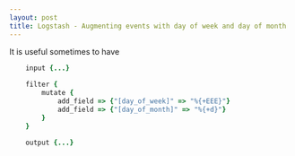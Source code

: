 ```yaml
---
layout: post
title: Logstash - Augmenting events with day of week and day of month 
---
```


It is useful sometimes to have 


```ruby
    input {...}
    
    filter {
        mutate {
            add_field => {"[day_of_week]" => "%{+EEE}"}
            add_field => {"[day_of_month]" => "%{+d}"}
        }
    }
    
    output {...}
```



